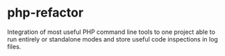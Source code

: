 # php-refactor
Integration of most useful PHP command line tools to one project able to run entirely or standalone modes and store useful code inspections in log files.
